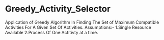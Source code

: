 # Greedy_Activity_Selector
Application of Greedy Algorithm In Finding The Set of Maximum Compatible Activities For A Given Set Of Activities.
Assumptions:-
1.Single Resource Available
2.Process Of One Actitivty at a time.
